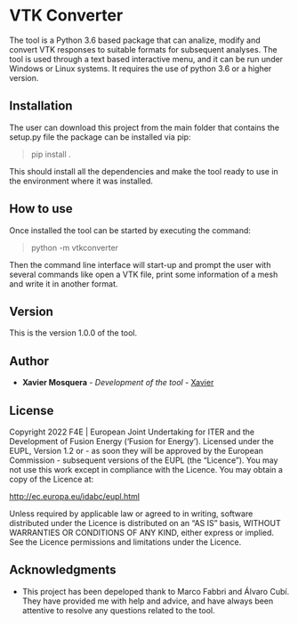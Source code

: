 # VTK Converter

The tool is a Python 3.6 based package that can analize, modify and convert VTK responses
to suitable formats for subsequent analyses.
The tool is used through a text based interactive menu, and it can be run under Windows
or Linux systems. It requires the use of python 3.6 or a higher version.

## Installation

The user can download this project from the main folder that contains the setup.py file the 
package can be installed via pip:
> pip install .

This should install all the dependencies and make the tool ready to use in the environment 
where it was installed.

## How to use

Once installed the tool can be started by executing the command:
> python -m vtkconverter

Then the command line interface will start-up and prompt the user with several commands like
open a VTK file, print some information of a mesh and write it in another format.

## Version
This is the version 1.0.0 of the tool.

## Author
* **Xavier Mosquera** - *Development of the tool* - [Xavier](https://www.linkedin.com/in/xaviermosquera/)

## License
Copyright 2022 F4E | European Joint Undertaking for ITER and the Development of Fusion Energy (‘Fusion for Energy’).
Licensed under the EUPL, Version 1.2 or - as soon they will be approved by 
the European Commission - subsequent versions of the EUPL (the “Licence”). 
You may not use this work except in compliance with the Licence. You may obtain a copy of the Licence at:

<http://ec.europa.eu/idabc/eupl.html>

Unless required by applicable law or agreed to in writing, software distributed under the Licence is 
distributed on an “AS IS” basis, WITHOUT WARRANTIES  OR CONDITIONS OF ANY KIND, either express or implied.
See the Licence permissions and limitations under the Licence.

## Acknowledgments
* This project has been depeloped thank to Marco Fabbri and Álvaro Cubí. 
They have provided me with help and advice, and  have always been attentive to resolve any
questions related to the tool.

